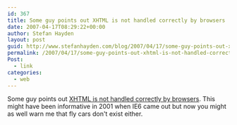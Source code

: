 ```yaml
---
id: 367
title: Some guy points out XHTML is not handled correctly by browsers
date: 2007-04-17T08:29:22+00:00
author: Stefan Hayden
layout: post
guid: http://www.stefanhayden.com/blog/2007/04/17/some-guy-points-out-xhtml-is-not-handled-correctly-by-browsers/
permalink: /2007/04/17/some-guy-points-out-xhtml-is-not-handled-correctly-by-browsers/
Post:
  - link
categories:
  - web
---
```

<p>Some guy points out <a href="http://www.webdevout.net/articles/beware-of-xhtml#conclusion">XHTML is not handled correctly by browsers</a>. This might have been informative in 2001 when IE6 came out but now you might as well warn me that fly cars don't exist either.
</p>

